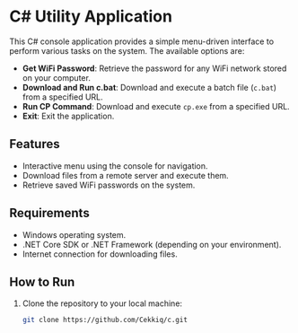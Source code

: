 # C# Utility Application

This C# console application provides a simple menu-driven interface to perform various tasks on the system. The available options are:

- **Get WiFi Password**: Retrieve the password for any WiFi network stored on your computer.
- **Download and Run c.bat**: Download and execute a batch file (`c.bat`) from a specified URL.
- **Run CP Command**: Download and execute `cp.exe` from a specified URL.
- **Exit**: Exit the application.

## Features

- Interactive menu using the console for navigation.
- Download files from a remote server and execute them.
- Retrieve saved WiFi passwords on the system.

## Requirements

- Windows operating system.
- .NET Core SDK or .NET Framework (depending on your environment).
- Internet connection for downloading files.

## How to Run

1. Clone the repository to your local machine:
   ```bash
   git clone https://github.com/Cekkiq/c.git
